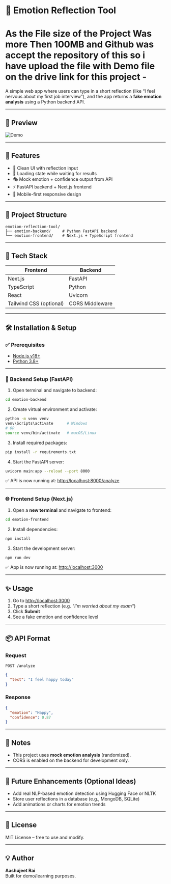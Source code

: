 # 💬 Emotion Reflection Tool

# As the File size of the Project Was more Then 100MB and Github was accept the repository of this so i have upload the file with Demo file on the drive link for this project -  

A simple web app where users can type in a short reflection (like “I feel nervous about my first job interview”), and the app returns a **fake emotion analysis** using a Python backend API.

---

## 📸 Preview

![Demo](https://your-image-or-gif-link-here.com) <!-- Optional GIF or Screenshot -->

---

## 🚀 Features

- 📝 Clean UI with reflection input
- 🔄 Loading state while waiting for results
- 🎭 Mock emotion + confidence output from API
- ⚡ FastAPI backend + Next.js frontend
- 📱 Mobile-first responsive design

---

## 📁 Project Structure

```
emotion-reflection-tool/
├── emotion-backend/     # Python FastAPI backend
└── emotion-frontend/    # Next.js + TypeScript frontend
```

---

## 🧰 Tech Stack

| Frontend | Backend  |
|----------|----------|
| Next.js  | FastAPI  |
| TypeScript | Python |
| React    | Uvicorn |
| Tailwind CSS (optional) | CORS Middleware |

---

## 🛠️ Installation & Setup

### ✅ Prerequisites

- [Node.js v18+](https://nodejs.org/en/download)
- [Python 3.8+](https://www.python.org/downloads)

---

### 🔧 Backend Setup (FastAPI)

1. Open terminal and navigate to backend:

```bash
cd emotion-backend
```

2. Create virtual environment and activate:

```bash
python -m venv venv
venv\Scripts\activate      # Windows
# OR
source venv/bin/activate   # macOS/Linux
```

3. Install required packages:

```bash
pip install -r requirements.txt
```

4. Start the FastAPI server:

```bash
uvicorn main:app --reload --port 8000
```

✅ API is now running at: [http://localhost:8000/analyze](http://localhost:8000/analyze)

---

### 🌐 Frontend Setup (Next.js)

1. Open a **new terminal** and navigate to frontend:

```bash
cd emotion-frontend
```

2. Install dependencies:

```bash
npm install
```

3. Start the development server:

```bash
npm run dev
```

✅ App is now running at: [http://localhost:3000](http://localhost:3000)

---

## ✨ Usage

1. Go to [http://localhost:3000](http://localhost:3000)
2. Type a short reflection (e.g. _"I’m worried about my exam"_)
3. Click **Submit**
4. See a fake emotion and confidence level

---

## 📦 API Format

### Request

`POST /analyze`

```json
{
  "text": "I feel happy today"
}
```

### Response

```json
{
  "emotion": "Happy",
  "confidence": 0.87
}
```

---

## 📌 Notes

- This project uses **mock emotion analysis** (randomized).
- CORS is enabled on the backend for development only.

---

## 🧪 Future Enhancements (Optional Ideas)

- Add real NLP-based emotion detection using Hugging Face or NLTK
- Store user reflections in a database (e.g., MongoDB, SQLite)
- Add animations or charts for emotion trends

---

## 📄 License

MIT License – free to use and modify.

---

## 💡 Author

**Aashujeet Rai**  
Built for demo/learning purposes.
